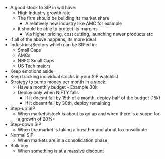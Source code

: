 - A good stock to SIP in will have:
	- High Industry growth rate
	- The firm should be building its market share
		- A relatively new industry like AMC for example
	- It should be able to protect its margins
		- Via higher pricing, cost cutting, launching newer products etc
- If all of the above happens, its more ideal
- Industries/Sectors which can be SIPed in:
	- Small Caps
	- AMCs
	- NBFC Small Caps
	- US Tech majors
- Keep emotions aside
- Keep tracking individual stocks in your SIP watchlist
- Strategy to pump money per month in a stock:
	- Have a monthly budget - Example 30k
	- Deploy only when NIFTY falls
		- If it doesnt fall by 15th of a month, deploy half of the budget (15k)
		- If it doesnt fall by 30th, deploy remaining
- Step-up SIP
	- When markets/stock is about to go up and when there is a scope for a growth of 20%+
- Step-down SIP
	- When the market is taking a breather and about to consolidate
- Normal SIP
	- When markets are in a consolidation phase
- Bulk buy
	- When something is at a massive discount